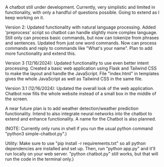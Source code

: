 A chatbot still under development. Currently, very simplistic and limited in functionality, with only a handful of questions possible. Going to extend as I keep working on it. 

Version 2: Updated functionality with natural language processing. Added 'preprocess' script so chatbot can handle slightly more complex language. Still only can process basic commands, but now can tokenize from phrases and sentences. Updated from just one word commands. Now can process commands and reply to commands like "What's your name". Plan to add more functionality and extend this. 

Version 3 (12/16/2024): Updated functionality to use even better intent processing. Created a basic web application using Flask and Tailwind CSS to make the layout and handle the JavaScript. File "index.html" in templates gives the whole JavaScript as well as Tailwind CSS in the same file.

Version 3.1 (12/16/2024): Updated the overall look of the web application. Chatbot now fills the whole website instead of a small box in the middle of the screen.

A near future plan is to add weather detection/weather prediction functionality. Intend to also integrate neural networks into the chatbot to extend and enhance functionality.
A name for the Chatbot is also planned. 


(NOTE: Currently only runs in shell if you run the usual python command "python3 simple-chatbot.py".)

Utility: Make sure to use "pip install -r requirements.txt" so all python dependencies are installed and set up. Then, run "python app.py" and it'll run locally on your web server. "python chatbot.py" still works, but that will run the code in the terminal only.)
